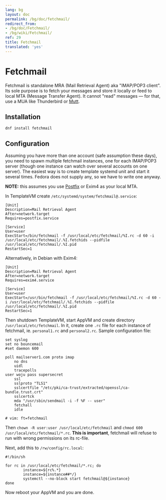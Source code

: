 ```yaml
---
lang: bg
layout: doc
permalink: /bg/doc/fetchmail/
redirect_from:
- /bg/doc/Fetchmail/
- /bg/wiki/Fetchmail/
ref: 29
title: Fetchmail
translated: 'yes'
---
```


Fetchmail
=========

Fetchmail is standalone MRA (Mail Retrieval Agent) aka "IMAP/POP3 client". Its sole purpose is to fetch your messages and store it locally or feed to local MTA (Message Transfer Agent). It cannot "read" messages — for that, use a MUA like Thunderbird or [Mutt](/bg/doc/mutt/).

Installation
------------

`dnf install fetchmail`

Configuration
-------------

Assuming you have more than one account (safe assumption these days), you need to spawn multiple fetchmail instances, one for each IMAP/POP3 server (though one instance can watch over several accounts on one server). The easiest way is to create template systemd unit and start it several times. Fedora does not supply any, so we have to write one anyway.

**NOTE:** this assumes you use [Postfix](/bg/doc/postfix/) or Exim4 as your local MTA.

In TemplateVM create `/etc/systemd/system/fetchmail@.service`:

~~~
[Unit]
Description=Mail Retrieval Agent
After=network.target
Requires=postfix.service

[Service]
User=user
ExecStart=/bin/fetchmail -f /usr/local/etc/fetchmail/%I.rc -d 60 -i /usr/local/etc/fetchmail/.%I.fetchids --pidfile /usr/local/etc/fetchmail/.%I.pid
RestartSec=1
~~~

Alternatively, in Debian with Exim4:

~~~
[Unit]
Description=Mail Retrieval Agent
After=network.target
Requires=exim4.service

[Service]
User=user
ExecStart=/usr/bin/fetchmail -f /usr/local/etc/fetchmail/%I.rc -d 60 -i /usr/local/etc/fetchmail/.%I.fetchids --pidfile /usr/local/etc/fetchmail/.%I.pid
RestartSec=1
~~~

Then shutdown TemplateVM, start AppVM and create directory `/usr/local/etc/fetchmail`. In it, create one `.rc` file for each instance of fetchmail, ie. `personal1.rc` and `personal2.rc`. Sample configuration file:

~~~
set syslog
set no bouncemail
#set daemon 600

poll mailserver1.com proto imap
    no dns
    uidl
    tracepolls
user woju pass supersecret
    ssl
    sslproto "TLS1"
    sslcertfile "/etc/pki/ca-trust/extracted/openssl/ca-bundle.trust.crt"
    sslcertck
    mda "/usr/sbin/sendmail -i -f %F -- user"
    fetchall
    idle

# vim: ft=fetchmail
~~~

Then `chown -R user:user /usr/local/etc/fetchmail` and `chmod 600 /usr/local/etc/fetchmail/*.rc`. **This is important**, fetchmail will refuse to run with wrong permissions on its rc-file.

Next, add this to `/rw/config/rc.local`:

~~~
#!/bin/sh

for rc in /usr/local/etc/fetchmail/*.rc; do
        instance=${rc%.*}
        instance=${instance##*/}
        systemctl --no-block start fetchmail@${instance}
done
~~~

Now reboot your AppVM and you are done.